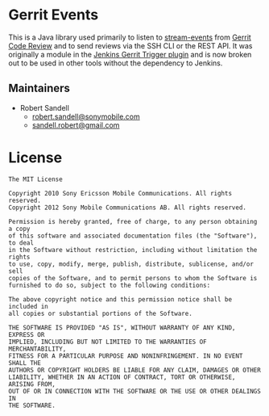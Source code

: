 Gerrit Events
=============
This is a Java library used primarily to listen to [stream-events](https://gerrit-documentation.storage.googleapis.com/Documentation/2.8.1/cmd-stream-events.html) from [Gerrit Code Review](https://code.google.com/p/gerrit/) and to send reviews via the SSH CLI or the REST API.
It was originally a module in the [Jenkins Gerrit Trigger plugin](https://github.com/jenkinsci/gerrit-trigger-plugin) and is now broken out to be used in other tools without the dependency to Jenkins.

## Maintainers

* Robert Sandell
  - robert.sandell@sonymobile.com
  - sandell.robert@gmail.com
  

# License

    The MIT License

    Copyright 2010 Sony Ericsson Mobile Communications. All rights reserved.
    Copyright 2012 Sony Mobile Communications AB. All rights reserved.

    Permission is hereby granted, free of charge, to any person obtaining a copy
    of this software and associated documentation files (the "Software"), to deal
    in the Software without restriction, including without limitation the rights
    to use, copy, modify, merge, publish, distribute, sublicense, and/or sell
    copies of the Software, and to permit persons to whom the Software is
    furnished to do so, subject to the following conditions:

    The above copyright notice and this permission notice shall be included in
    all copies or substantial portions of the Software.

    THE SOFTWARE IS PROVIDED "AS IS", WITHOUT WARRANTY OF ANY KIND, EXPRESS OR
    IMPLIED, INCLUDING BUT NOT LIMITED TO THE WARRANTIES OF MERCHANTABILITY,
    FITNESS FOR A PARTICULAR PURPOSE AND NONINFRINGEMENT. IN NO EVENT SHALL THE
    AUTHORS OR COPYRIGHT HOLDERS BE LIABLE FOR ANY CLAIM, DAMAGES OR OTHER
    LIABILITY, WHETHER IN AN ACTION OF CONTRACT, TORT OR OTHERWISE, ARISING FROM,
    OUT OF OR IN CONNECTION WITH THE SOFTWARE OR THE USE OR OTHER DEALINGS IN
    THE SOFTWARE.
